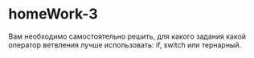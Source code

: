 # homeWork-3
Вам необходимо самостоятельно решить, для какого задания какой оператор ветвления лучше использовать: if, switch или тернарный.
